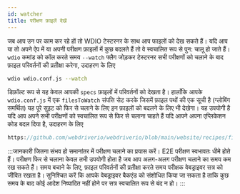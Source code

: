 ```yaml
---
id: watcher
title: परीक्षण फ़ाइलें देखें
---
```


जब आप उन पर काम कर रहे हों तो WDIO टेस्टरनर के साथ आप फाइलों को देख सकते हैं। यदि आप या तो अपने ऐप में या अपनी परीक्षण फ़ाइलों में कुछ बदलते हैं तो वे स्वचालित रूप से पुन: चालू हो जाते हैं। `wdio` कमांड को कॉल करते समय `--watch` फ्लैग जोड़कर टेस्टरनर सभी परीक्षणों को चलाने के बाद फ़ाइल परिवर्तनों की प्रतीक्षा करेगा, उदाहरण के लिए

```sh
wdio wdio.conf.js --watch
```

डिफ़ॉल्ट रूप से यह केवल आपकी `specs` फ़ाइलों में परिवर्तनों को देखता है। हालाँकि आपके `wdio.conf.js` में एक `filesToWatch` संपत्ति सेट करके जिसमें फ़ाइल पथों की एक सूची है (ग्लोबिंग समर्थित) यह पूरे सुइट को फिर से चलाने के लिए इन फ़ाइलों को बदलने के लिए भी देखेगा। यह उपयोगी है यदि आप अपने सभी परीक्षणों को स्वचालित रूप से फिर से चलाना चाहते हैं यदि आपने अपना एप्लिकेशन कोड बदल दिया है, उदाहरण के लिए

```js reference useHTTPS
https://github.com/webdriverio/webdriverio/blob/main/website/recipes/files-to-watch.js
```

:::जानकारी
जितना संभव हो समानांतर में परीक्षण चलाने का प्रयास करें। E2E परीक्षण स्वभावतः धीमे होते हैं। परीक्षण फिर से चलाना केवल तभी उपयोगी होता है जब आप अलग-अलग परीक्षण चलाने का समय कम रख सकते हैं। समय बचाने के लिए, फ़ाइल परिवर्तनों की प्रतीक्षा करते समय परीक्षक वेबड्राइवर सत्र को जीवित रखता है। सुनिश्चित करें कि आपके वेबड्राइवर बैकएंड को संशोधित किया जा सकता है ताकि कुछ समय के बाद कोई आदेश निष्पादित नहीं होने पर सत्र स्वचालित रूप से बंद न हो।
:::

